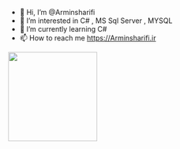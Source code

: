 - 👋 Hi, I’m @Arminsharifi
- 👀 I’m interested in C# , MS Sql Server , MYSQL
- 🌱 I’m currently learning C#
- 📫 How to reach me https://Arminsharifi.ir

<img height="180em" src="https://github-readme-stats.vercel.app/api?username=ArminSharifi&show_icons=true&theme=dark&hide_border=true&&count_private=true&include_all_commits=true" />
<!---
Arminsharifi/Arminsharifi is a ✨ special ✨ repository because its `README.md` (this file) appears on your GitHub profile.
You can click the Preview link to take a look at your changes.
--->
